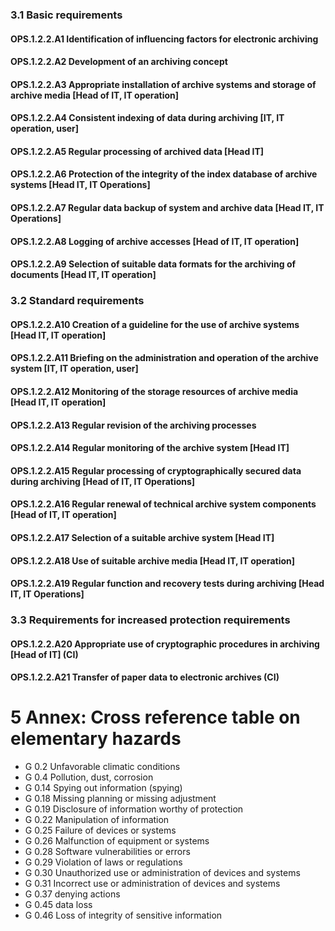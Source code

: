 ### 3.1 Basic requirements
#### OPS.1.2.2.A1 Identification of influencing factors for electronic archiving
#### OPS.1.2.2.A2 Development of an archiving concept
#### OPS.1.2.2.A3 Appropriate installation of archive systems and storage of archive media [Head of IT, IT operation]
#### OPS.1.2.2.A4 Consistent indexing of data during archiving [IT, IT operation, user]
#### OPS.1.2.2.A5 Regular processing of archived data [Head IT]
#### OPS.1.2.2.A6 Protection of the integrity of the index database of archive systems [Head IT, IT Operations]
#### OPS.1.2.2.A7 Regular data backup of system and archive data [Head IT, IT Operations]
#### OPS.1.2.2.A8 Logging of archive accesses [Head of IT, IT operation]
#### OPS.1.2.2.A9 Selection of suitable data formats for the archiving of documents [Head IT, IT operation]
### 3.2 Standard requirements
#### OPS.1.2.2.A10 Creation of a guideline for the use of archive systems [Head IT, IT operation]
#### OPS.1.2.2.A11 Briefing on the administration and operation of the archive system [IT, IT operation, user]
#### OPS.1.2.2.A12 Monitoring of the storage resources of archive media [Head IT, IT operation]
#### OPS.1.2.2.A13 Regular revision of the archiving processes
#### OPS.1.2.2.A14 Regular monitoring of the archive system [Head IT]
#### OPS.1.2.2.A15 Regular processing of cryptographically secured data during archiving [Head of IT, IT Operations]
#### OPS.1.2.2.A16 Regular renewal of technical archive system components [Head of IT, IT operation]
#### OPS.1.2.2.A17 Selection of a suitable archive system [Head IT]
#### OPS.1.2.2.A18 Use of suitable archive media [Head IT, IT operation]
#### OPS.1.2.2.A19 Regular function and recovery tests during archiving [Head IT, IT Operations]
### 3.3 Requirements for increased protection requirements
#### OPS.1.2.2.A20 Appropriate use of cryptographic procedures in archiving [Head of IT] (CI)
#### OPS.1.2.2.A21 Transfer of paper data to electronic archives (CI)
# 5 Annex: Cross reference table on elementary hazards
* G 0.2 Unfavorable climatic conditions
* G 0.4 Pollution, dust, corrosion
* G 0.14 Spying out information (spying)
* G 0.18 Missing planning or missing adjustment
* G 0.19 Disclosure of information worthy of protection
* G 0.22 Manipulation of information
* G 0.25 Failure of devices or systems
* G 0.26 Malfunction of equipment or systems
* G 0.28 Software vulnerabilities or errors
* G 0.29 Violation of laws or regulations
* G 0.30 Unauthorized use or administration of devices and systems
* G 0.31 Incorrect use or administration of devices and systems
* G 0.37 denying actions
* G 0.45 data loss
* G 0.46 Loss of integrity of sensitive information
